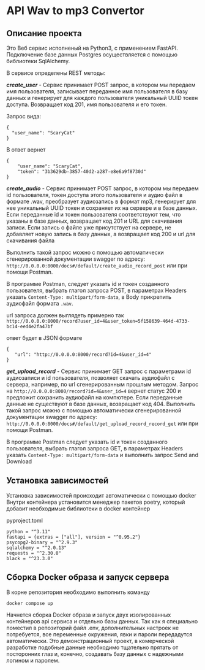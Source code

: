 # API Wav to mp3 Convertor

## Описание проекта
Это Веб сервис исполненый на Python3, с применением FastAPI. Подключение базе данных Postgres осуществляется с помощью библиотеки SqlAlchemy.

В сервисе определены REST методы:

***create_user*** - Сервис принимает POST запрос, в котором мы передаем имя пользователя,
записывает переданное имя пользователя в базу данных и генерирует для каждого пользователя уникальный UUID токен доступа. Возвращает код 201, имя пользователя и его токен.

Запрос вида:
```
{
  "user_name": "ScaryCat"
} 
```
В ответ вернет
```
{
    "user_name": "ScaryCat",
    "token": "3b3629db-3857-40d2-a287-e8e6a9f8730d"
}
```

***create_audio*** - Сервис принимает POST запрос, в котором мы передаем id пользователя, токен доступа этого пользователя и аудио файл в формате .wav, преобразует аудиозапись в формат mp3,
генерирует для нее уникальный UUID токен и сохраняет их на сервере и в базе данных. Если переданные id и токен пользователя соответствуют тем, что указаны в базе данных,
возвращает код 201 и URL для скачивания записи. Если запись о файле уже присутствует на сервере, не добавляет новую запись в базу данных, а возврaщает код 200 и url для скачивания файла

Выполнить такой запрос можно с помощью автоматически сгенерированной документации swagger по адресу: `http://0.0.0.0:8000/docs#/default/create_audio_record_post` или при помощи Postman.

В программе Postman, следует указать id и токен созданного пользователя, выбрать глагол запроса POST, в параметрах Headers указать `Content-Type: multipart/form-data`, в Body прикрепить аудиофайл формата `.wav`.

 url запроса должен выглядеть примерно так `http://0.0.0.0:8000/record?user_id=4&user_token=5f158639-464d-4733-bc14-eed4e2fa47bf`
 
 ответ будет в JSON формате 
 ```
 {
    "url": "http://0.0.0.0:8000/record?id=4&user_id=4"
}
 ```

***get_upload_record*** - Сервис принимает GET запрос с параметрами id аудиозаписи и id пользователя, позволяет скачать аудиофайл с сервера, например, по url сгенерированным прошлым методом.
Запрос на `http://0.0.0.0:8000/record?id=4&user_id=4`
вернет статус 200 и предложит сохранить аудиофайл на компютере. Если переданные данные не существуют в базе данных, возвращает код 404.
Выполнить такой запрос можно с помощью автоматически сгенерированной документации swagger по адресу: `http://0.0.0.0:8000/docs#/default/get_upload_record_record_get` или при помощи Postman.

В программе Postman следует указать id и токен созданного пользователя, выбрать глагол запроса GET, в параметрах Headers указать `Content-Type: multipart/form-data` и выполнить запрос Send and Download

## Установка зависимостей

Установка зависимостей происходит автоматически с помощью docker Внутри контейнера установится менеджер пакетов poetry, который добавит необходимые библиотеки в docker контейнер

pyproject.toml
```
python = "^3.11"
fastapi = {extras = ["all"], version = "^0.95.2"}
psycopg2-binary = "^2.9.3"
sqlalchemy = "^2.0.13"
requests = "^2.30.0"
black = "^23.3.0"
```
## Сборка Docker образа и запуск сервера

В корне репозитория необходимо выполнить команду

`docker compose up`

Начнется сборка Docker образа и запуск двух изолированных контейнеров api сервиса и отдельно базы данных.
Так как я специально поместил в репозиторий файл .env, дополнительных настроек не потребуется, все переменные окружения, явки и пароли передадутся автоматически.
Это демонстрационный проект, в комерческой разработке подобные данные необходимо тщательно прятать от посторонних глаз и, конечно, создавать базу данных с надежными логином и паролем.
